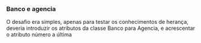 ### Banco e agencia

<p> O desafio era simples, apenas para testar os conhecimentos de herança, deveria introduzir os atributos da classe Banco para Agencia, e acrescentar o atributo número a última</p>
